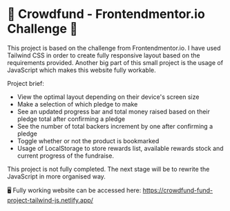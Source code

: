 # 📝 Crowdfund - Frontendmentor.io Challenge 📝

This project is based on the challenge from Frontendmentor.io. I have used Tailwind CSS in order to create fully responsive layout based on the requirements provided. Another big part of this small project is the usage of JavaScript which makes this website fully workable.

Project brief:

- View the optimal layout depending on their device's screen size
- Make a selection of which pledge to make
- See an updated progress bar and total money raised based on their pledge total after confirming a pledge
- See the number of total backers increment by one after confirming a pledge
- Toggle whether or not the product is bookmarked
- Usage of LocalStorage to store rewards list, available rewards stock and current progress of the fundraise.

This project is not fully completed. The next stage will be to rewrite the JavaScript in more organised way.

🖥️ Fully working website can be accessed here: https://crowdfund-fund-project-tailwind-js.netlify.app/

